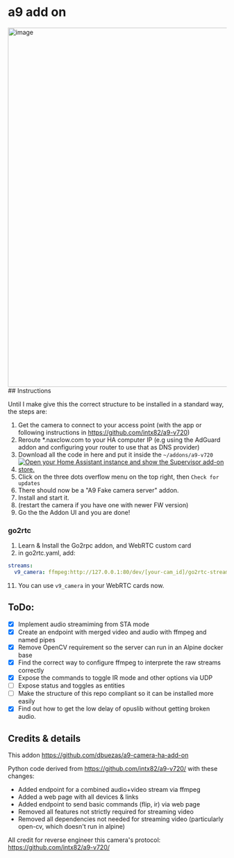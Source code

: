 # a9 add on

<img width="826" alt="image" src="https://github.com/dbuezas/a9-camera-ha-add-on/assets/777196/8ea61525-02b7-40ac-8853-0c2f63285a2d">
## Instructions

Until I make give this the correct structure to be installed in a standard way, the steps are:

1. Get the camera to connect to your access point (with the app or following instructions in https://github.com/intx82/a9-v720)
2. Reroute \*.naxclow.com to your HA computer IP (e.g using the AdGuard addon and configuring your router to use that as DNS provider)
3. Download all the code in here and put it inside the `~/addons/a9-v720`
4. [![Open your Home Assistant instance and show the Supervisor add-on store.](https://my.home-assistant.io/badges/supervisor_store.svg)](https://my.home-assistant.io/redirect/supervisor_store/)
5. Click on the three dots overflow menu on the top right, then `Check for updates`
6. There should now be a "A9 Fake camera server" addon.
7. Install and start it.
8. (restart the camera if you have one with newer FW version)
9. Go the the Addon UI and you are done!

### go2rtc

1. Learn & Install the Go2rpc addon, and WebRTC custom card
2. in go2rtc.yaml, add:

```yaml
streams:
  v9_camera: ffmpeg:http://127.0.0.1:80/dev/[your-cam_id]/go2rtc-stream#video=h264#audio=copy
```

11. You can use `v9_camera` in your WebRTC cards now.

## ToDo:

- [x] Implement audio streamiming from STA mode
- [x] Create an endpoint with merged video and audio with ffmpeg and named pipes
- [x] Remove OpenCV requirement so the server can run in an Alpine docker base
- [x] Find the correct way to configure ffmpeg to interprete the raw streams correctly
- [x] Expose the commands to toggle IR mode and other options via UDP
- [ ] Expose status and toggles as entities
- [ ] Make the structure of this repo compliant so it can be installed more easily
- [x] Find out how to get the low delay of opuslib without getting broken audio.

## Credits & details

This addon https://github.com/dbuezas/a9-camera-ha-add-on

Python code derived from https://github.com/intx82/a9-v720/ with these changes:

- Added endpoint for a combined audio+video stream via ffmpeg
- Added a web page with all devices & links
- Added endpoint to send basic commands (flip, ir) via web page
- Removed all features not strictly required for streaming video
- Removed all dependencies not needed for streaming video (particularly open-cv, which doesn't run in alpine)

All credit for reverse engineer this camera's protocol: https://github.com/intx82/a9-v720/
